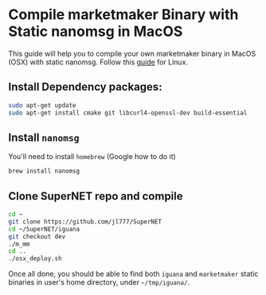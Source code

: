 # Compile marketmaker Binary with Static nanomsg in MacOS

This guide will help you to compile your own marketmaker binary in MacOS (OSX) with static nanomsg. Follow this
[guide](./compile-marketmaker-binary-with-static-nanomsg-in-Linux.md) for Linux.

## Install Dependency packages:

```bash
sudo apt-get update
sudo apt-get install cmake git libcurl4-openssl-dev build-essential
```

## Install `nanomsg`

You'll need to install `homebrew` (Google how to do it)

```bash
brew install nanomsg
```

## Clone SuperNET repo and compile

```bash
cd ~
git clone https://github.com/jl777/SuperNET
cd ~/SuperNET/iguana
git checkout dev
./m_mm
cd ..
./osx_deploy.sh
```

Once all done, you should be able to find both `iguana` and `marketmaker` static binaries in user's home directory, under `~/tmp/iguana/`.
